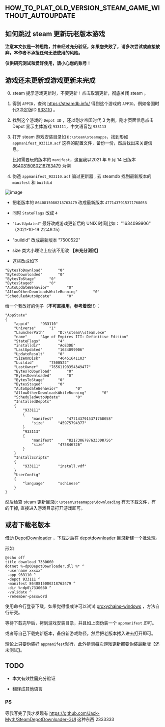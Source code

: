 ## HOW_TO_PLAT_OLD_VERSION_STEAM_GAME_WITHOUT_AUTOUPDATE
## 如何跳过 steam 更新玩老版本游戏

**注意本文仅是一种思路，并未经过充分验证，如果您失败了，请多次尝试或直接放弃，本作者不承担任何无法使用的风险。**

**仅供研究测试和爱好使用，请小心您的账号！**

## 游戏还未更新或游戏更新未完成

0.  steam 提示游戏更新时，不要更新！点击取消更新，彻底关闭 steam 。

1.  得到 `APPID`，查询 https://steamdb.info/ 得到这个游戏的 `APPID`。例如帝国时代3决定版ID [933110](https://steamdb.info/app/933110/) 。

2.  找到这个游戏的 `Depot ID` ，还以刚才帝国时代 3 为例，刚才页面信息点击 Depot 显示主体游戏 `933111`，中文语音包 `933113`

3.  打开 steam 游戏安装目录如 `D:\steam\steamapps`，找到形如 `appmanifest_933110.acf` 这样的配置文件，备份一份，然后找出来关键信息。

	比如需要玩的版本的 `manifest`，这里我以2021 年 9 月 14 日版本 [8640815080218763479](https://steamdb.info/depot/933111/history/?changeid=M:8640815080218763479) 为例

4.  伪造 `appmanifest_933110.acf` 骗过更新器 , 去 steamdb 找到最新版本的 `manifest` 和 `buildid` 

![image](https://user-images.githubusercontent.com/21209416/137933796-2af13fab-8c75-4c9c-a9e5-64ed5bca1617.png)

- 把老版本的 `8640815080218763479` 改成最新版本 `4771437915371768058`

- 同时 `StateFlags`	 改成 	`4`

- `"LastUpdated"` 最好改成游戏更新后的 UNIX 时间比如：	"1634099906" （2021-10-19 22:49:15）

- "buildid"	 改成最新版本 "7500522"

- size 类大小理论上应该不用改 **【未充分测试】**

- 这些改成如下

```
"BytesToDownload"		"0"
"BytesDownloaded"		"0"
"BytesToStage"		"0"
"BytesStaged"		"0"
"AutoUpdateBehavior"		"0"
"AllowOtherDownloadsWhileRunning"		"0"
"ScheduledAutoUpdate"		"0"
```

给一个我改好的例子（**不可直接用，参考着改!!**）：

```
"AppState"
{
	"appid"		"933110"
	"Universe"		"1"
	"LauncherPath"		"D:\\steam\\steam.exe"
	"name"		"Age of Empires III: Definitive Edition"
	"StateFlags"		"4"
	"installdir"		"AoE3DE"
	"LastUpdated"		"1634099906"
	"UpdateResult"		"0"
	"SizeOnDisk"		"46451641103"
	"buildid"		"7500522"
	"LastOwner"		"76561198354349477"
	"BytesToDownload"		"0"
	"BytesDownloaded"		"0"
	"BytesToStage"		"0"
	"BytesStaged"		"0"
	"AutoUpdateBehavior"		"0"
	"AllowOtherDownloadsWhileRunning"		"0"
	"ScheduledAutoUpdate"		"0"
	"InstalledDepots"
	{
		"933111"
		{
			"manifest"		"4771437915371768058"
			"size"		"45975794377"
		}
		"933113"
		{
			"manifest"		"8217306787633308756"
			"size"		"475846726"
		}
	}
	"InstallScripts"
	{
		"933111"		"install.vdf"
	}
	"UserConfig"
	{
		"language"		"schinese"
	}
}
```

然后检查 steam 更新目录`D:\steam\steamapps\downloading` 有无下载文件，有的干掉, 直接进入游戏目录打开游戏即可。


## 或者下载老版本

借助 [DepotDownloader](https://github.com/SteamRE/DepotDownloader) ，下载之后在 depotdownloader 目录新建一个批处理。

形如


```
@echo off
title download 7330660
dotnet %~dp0DepotDownloader.dll %* ^
 -username xxxxx^
 -app 933110 ^
 -depot 933111 ^
 -manifest 8640815080218763479 ^
 -dir %~dp0\7330660 ^
 -validate ^
 -remember-password
```
使用命令行登录下载，如果觉得慢或许可以试试 [proxychains-windows](https://github.com/shunf4/proxychains-windows) ，方法自行研究。

等待下载完毕后，拷到游戏安装目录，并且如上面伪装一个 `appmanifest` 即可。

或者等自己下载完新版本，备份新游戏路径，然后把老版本拷入进去打开即可。

理论上只要伪装好 `appmanifest`就行，此外猜测每次游戏更新都要伪装最新版【还未测试】。


## TODO

- 本文有效性需充分验证

- 翻译成其他语言



### PS

等我写完了我才发现有 https://github.com/Jack-Myth/SteamDepotDownloader-GUI 这种东西 2333333

